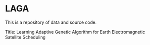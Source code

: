 # LAGA
This is a repository of data and source code.   

Title: Learning Adaptive Genetic Algorithm for Earth Electromagnetic Satellite Scheduling
